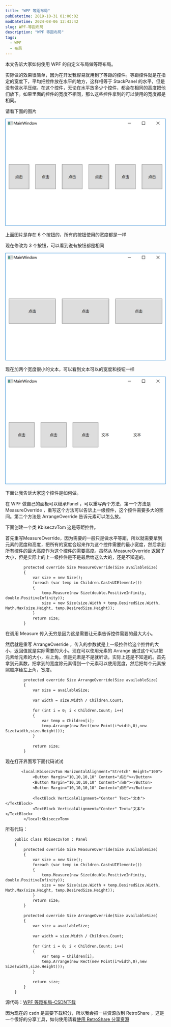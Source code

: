 ```yaml
---
title: "WPF 等距布局"
pubDatetime: 2019-10-31 01:00:02
modDatetime: 2024-08-06 12:43:42
slug: WPF-等距布局
description: "WPF 等距布局"
tags:
  - WPF
  - 布局
---
```





本文告诉大家如何使用 WPF 的自定义布局做等距布局。

<!--more-->


<!-- CreateTime:2019/10/31 9:00:02 -->

<!-- 标签：wpf，布局 -->

实际做的效果很简单，因为在开发我容易就用到了等距的控件。等距控件就是在指定的宽度下，平均把控件放在水平的地方，这样相等于 StackPanel 的水平，但是没有做水平压缩。在这个控件，无论在水平放多少个控件，都会在相同的高度把他们放下。如果里面的控件的宽度不相同，那么这些控件拿到的可以使用的宽度都是相同。

请看下面的图片

![](images/img-modify-f1ff7475754aa3457aadef7df53f6c82.jpg)

上面图片是存在 6 个按钮的，所有的按钮使用的宽度都是一样

现在修改为 3 个按钮，可以看到说有按钮都是相同

![](images/img-modify-fb9825db3ee81f35fffd635d391c472b.jpg)

现在加两个宽度很小的文本，可以看到文本可以的宽度和按钮一样

![](images/img-modify-8d91d92676b2dc21bf0d4d285a6ba286.jpg)

下面让我告诉大家这个控件是如何做。

在 WPF 做自己的面板可以继承Panel ，可以重写两个方法，第一个方法是 MeasureOverride ，重写这个方法可以告诉上一级控件，这个控件需要多大的空间。第二个方法是 ArrangeOverride 告诉元素可以怎么放。

下面创建一个类 KbiseczvTom 这是等距控件。

首先重写MeasureOverride，因为需要的一般只是做水平等距，所以就需要拿到元素的宽度和高度，把所有的宽度合起来作为这个控件需要的最小宽度，然后拿到所有控件的最大高度作为这个控件的需要高度。虽然从 MeasureOverride 返回了大小，但是实际上的上一级控件是不是最后给这么大的，还是不知道的。

```
        protected override Size MeasureOverride(Size availableSize)
        {
            var size = new Size();
            foreach (var temp in Children.Cast<UIElement>())
            {
                temp.Measure(new Size(double.PositiveInfinity, double.PositiveInfinity));
                size = new Size(size.Width + temp.DesiredSize.Width, Math.Max(size.Height, temp.DesiredSize.Height));
            }
            return size;
        }

```    

在调用 Measure 传入无穷是因为这是需要让元素告诉控件需要的最大大小。

然后就是重写 ArrangeOverride ，传入的参数就是上一级控件给这个控件的大小，返回值就是实际需要的大小。现在可以使用元素的 Arrange 通过这个可以把元素给元素的大小，左上角。但是元素是不是就听话，实际上还是不知道的。首先拿到元素数，把拿到的宽度除元素得到一个元素可以使用宽度，然后把每个元素按照顺序给左上角，宽度。


```
        protected override Size ArrangeOverride(Size availableSize)
        {
            var size = availableSize;

            var width = size.Width / Children.Count;

            for (int i = 0; i < Children.Count; i++)
            {
                var temp = Children[i];
                temp.Arrange(new Rect(new Point(i*width,0),new Size(width,size.Height)));
            }

            return size;
        }

```    

现在打开界面写下面代码试试

```
       <local:KbiseczvTom HorizontalAlignment="Stretch" Height="100">
            <Button Margin="10,10,10,10" Content="点击"></Button>
            <Button Margin="10,10,10,10" Content="点击"></Button>
            <Button Margin="10,10,10,10" Content="点击"></Button>

            <TextBlock VerticalAlignment="Center" Text="文本"></TextBlock>
            <TextBlock VerticalAlignment="Center" Text="文本"></TextBlock>
        </local:KbiseczvTom>
```    

所有代码：
 

```
    public class KbiseczvTom : Panel
    {
        protected override Size MeasureOverride(Size availableSize)
        {
            var size = new Size();
            foreach (var temp in Children.Cast<UIElement>())
            {
                temp.Measure(new Size(double.PositiveInfinity, double.PositiveInfinity));
                size = new Size(size.Width + temp.DesiredSize.Width, Math.Max(size.Height, temp.DesiredSize.Height));
            }
            return size;
        }

        protected override Size ArrangeOverride(Size availableSize)
        {
            var size = availableSize;

            var width = size.Width / Children.Count;

            for (int i = 0; i < Children.Count; i++)
            {
                var temp = Children[i];
                temp.Arrange(new Rect(new Point(i*width,0),new Size(width,size.Height)));
            }

            return size;
        }
    }

```    

源代码：[WPF 等距布局-CSDN下载](http://download.csdn.net/download/lindexi_gd/10254406 )

因为现在的 csdn 是需要下载积分，所以我会把一些资源放到 RetroShare ，这是一个很好的分享工具，如何使用请看[使用 RetroShare 分享资源 ](https://lindexi.oschina.io/lindexi/post/%E4%BD%BF%E7%94%A8-RetroShare-%E5%88%86%E4%BA%AB%E8%B5%84%E6%BA%90.html )


